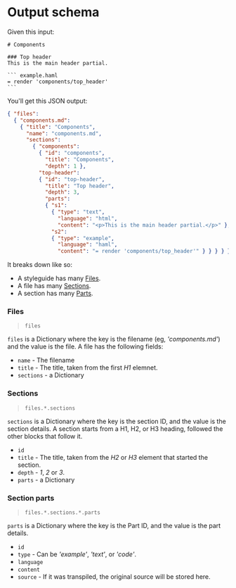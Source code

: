 Output schema
=============

Given this input:

    # Components

    ### Top header
    This is the main header partial.

    ``` example.haml
    = render 'components/top_header'
    ```

You'll get this JSON output:

```json
{ "files":
  { "components.md":
    { "title": "Components",
      "name": "components.md",
      "sections":
        { "components":
          { "id": "components",
            "title": "Components",
            "depth": 1 },
          "top-header":
          { "id": "top-header",
            "title": "Top header",
            "depth": 3,
            "parts":
            { "s1":
              { "type": "text",
                "language": "html",
                "content": "<p>This is the main header partial.</p>" },
              "s2":
              { "type": "example",
                "language": "haml",
                "content": "= render 'components/top_header'" } } } } } } }
```

It breaks down like so:

- A styleguide has many [Files](#files).
- A file has many [Sections](#sections).
- A section has many [Parts](#parts).

### Files

> `files`

`files` is a Dictionary where the key is the filename (eg, _'components.md'_) and the value is the file.
A file has the following fields:

- `name` - The filename
- `title` - The title, taken from the first *H1* elemnet.
- `sections` - a Dictionary

### Sections

> `files.*.sections`

`sections` is a Dictionary where the key is the section ID, and the value is the section details. A section starts from a H1, H2, or H3 heading, followed the other blocks that follow it.

- `id`
- `title` - The title, taken from the *H2* or *H3* element that started the section.
- `depth` - _1_, _2_ or _3_.
- `parts` - a Dictionary

### Section parts

> `files.*.sections.*.parts`

`parts` is a Dictionary where the key is the Part ID, and the value is the part details.

- `id`
- `type` - Can be _'example'_, _'text'_, or _'code'_.
- `language`
- `content`
- `source` - If it was transpiled, the original source will be stored here.
